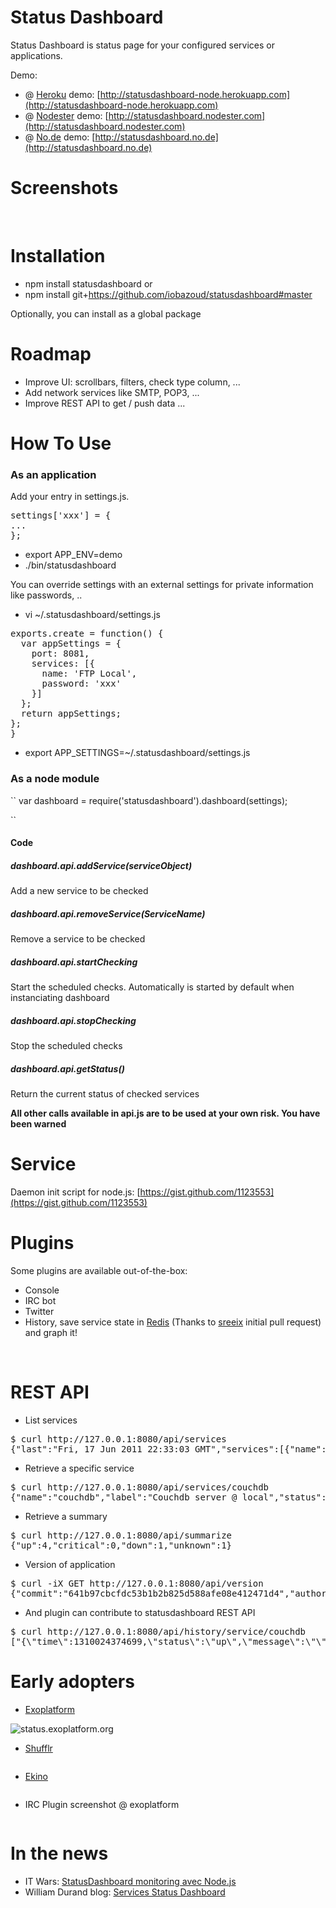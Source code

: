 Status Dashboard
=======

Status Dashboard is status page for your configured services or applications.

Demo:

* @ [Heroku](http://heroku.com) demo: [http://statusdashboard-node.herokuapp.com](http://statusdashboard-node.herokuapp.com)
* @ [Nodester](http://nodester.com) demo: [http://statusdashboard.nodester.com](http://statusdashboard.nodester.com)
* @ [No.de](https://no.de) demo: [http://statusdashboard.no.de](http://statusdashboard.no.de)

Screenshots
=======

<img src="http://blog.bazoud.com/images/ssd1.png" alt="">

<img src="http://blog.bazoud.com/images/ssd2.png" alt="">

<img src="http://blog.bazoud.com/images/ssd3.png" alt="">


Installation
============

* npm install statusdashboard
or
* npm install git+https://github.com/iobazoud/statusdashboard#master

Optionally, you can install as a global package

Roadmap
=======
* Improve UI: scrollbars, filters, check type column, ...
* Add network services like SMTP, POP3, ...
* Improve REST API to get / push data
...

How To Use
=======

### As an application

Add your entry in settings.js.

<pre class="json">
settings['xxx'] = {
...
};
</pre>

* export APP_ENV=demo
* ./bin/statusdashboard

You can override settings with an external settings for private information like passwords, ..

* vi ~/.statusdashboard/settings.js
<pre class="json">
exports.create = function() {
  var appSettings = {
    port: 8081,
    services: [{
      name: 'FTP Local',
      password: 'xxx'
    }]
  };
  return appSettings;
};
}</pre>

* export APP_SETTINGS=~/.statusdashboard/settings.js

### As a node module

``
var dashboard = require('statusdashboard').dashboard(settings);

``

#### Code

##### dashboard.api.addService(serviceObject)

Add a new service to be checked

##### dashboard.api.removeService(ServiceName)

Remove a service to be checked

##### dashboard.api.startChecking

Start the scheduled checks. Automatically is started by default when instanciating dashboard

##### dashboard.api.stopChecking

Stop the scheduled checks

##### dashboard.api.getStatus()

Return the current status of checked services

**All other calls available in api.js are to be used at your own risk. You have been warned**

Service
=======

Daemon init script for node.js: [https://gist.github.com/1123553](https://gist.github.com/1123553)

Plugins
=======

Some plugins are available out-of-the-box:

* Console
* IRC bot
* Twitter
* History, save service state in <a href="http://redis.io">Redis</a> (Thanks to <a href="https://github.com/sreeix">sreeix</a> initial pull request) and graph it!

<img src="http://blog.bazoud.com/images/ssd7a.png" alt="">

<img src="http://blog.bazoud.com/images/ssd8a.png" alt="">

REST API
=======

* List services
<pre class="terminal">
$ curl http://127.0.0.1:8080/api/services
{"last":"Fri, 17 Jun 2011 22:33:03 GMT","services":[{"name":"couchdb","label":"Couchdb server @ local","status":"up","statusCode":200,"message":""},{"name":"bazoud.free.fr","label":"Olivier Bazoud blog","status":"up","statusCode":200,"message":""},{"name":"bazoud.free.fr","label":"Olivier Bazoud blog test.php","status":"up","statusCode":200,"message":""},{"name":"redis","label":"Redis server @ local","status":"up","statusCode":0,"message":""},{"name":"FTP Local","label":"Ftp @ local","status":"down","statusCode":0,"message":"ECONNREFUSED, Connection refused"},{"name":"PID file","label":"Pid @ local","status":"unknown","statusCode":9,"message":"EBADF, Bad file descriptor '/tmp/terminal.pid'"}],"lastupdate":"Fri, 17 Jun 2011 22:33:08 GMT","summarize":{"lastupdate":"Fri, 17 Jun 2011 22:33:08 GMT","up":3,"critical":0,"down":1,"unknown":2}}
</pre>

* Retrieve a specific service
<pre class="terminal">
$ curl http://127.0.0.1:8080/api/services/couchdb
{"name":"couchdb","label":"Couchdb server @ local","status":"up","statusCode":200,"message":""}
</pre>

* Retrieve a summary
<pre class="terminal">
$ curl http://127.0.0.1:8080/api/summarize
{"up":4,"critical":0,"down":1,"unknown":1}
</pre>

* Version of application
<pre class="terminal">
$ curl -iX GET http://127.0.0.1:8080/api/version
{"commit":"641b97cbcfdc53b1b2b825d588afe08e412471d4","author":"obazoud","committer":"obazoud","date":"Fri, 12 Aug 2011 10:15:27 GMT"}
</pre>

* And plugin can contribute to statusdashboard REST API
<pre class="terminal">
$ curl http://127.0.0.1:8080/api/history/service/couchdb
["{\"time\":1310024374699,\"status\":\"up\",\"message\":\"\",\"code\":200}","{\"time\":1310024379591,\"status\":\"up\",\"message\":\"\",\"code\":200}", ...]
</pre>



Early adopters
=======

* [Exoplatform](http://status.exoplatform.org)

<img src="http://blog.bazoud.com/images/ssd4.png" alt="status.exoplatform.org">

* [Shufflr](https://twitter.com/shufflr)

<img src="http://blog.bazoud.com/images/ssd5.png" alt="">

* [Ekino](http://www.ekino.com)

<img src="http://blog.bazoud.com/images/ssd9.png" alt="">

* IRC Plugin screenshot @ exoplatform

<img src="http://blog.bazoud.com/images/ssd6.png" alt="">

In the news
=======

* IT Wars: [StatusDashboard monitoring avec Node.js](http://www.it-wars.com/article265/statusdashboard-monitoring-avec-node-js)
* William Durand blog: [Services Status Dashboard](http://williamdurand.fr/2012/01/16/services-status-dashboard/)
